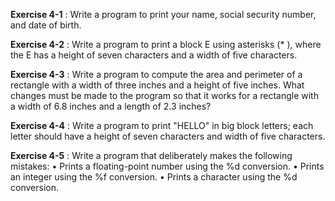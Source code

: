 **Exercise 4-1** : Write a program to print your name, social security number, and
date of birth.

**Exercise 4-2** : Write a program to print a block E using asterisks (* ), where the E
has a height of seven characters and a width of five characters.

**Exercise 4-3** : Write a program to compute the area and perimeter of a rectangle
with a width of three inches and a height of five inches. What changes must be made
to the program so that it works for a rectangle with a width of 6.8 inches and a
length of 2.3 inches?

**Exercise 4-4** : Write a program to print "HELLO" in big block letters; each letter
should have a height of seven characters and width of five characters.

**Exercise 4-5** : Write a program that deliberately makes the following mistakes:
• Prints a floating-point number using the %d conversion.
• Prints an integer using the %f conversion.
• Prints a character using the %d conversion.
